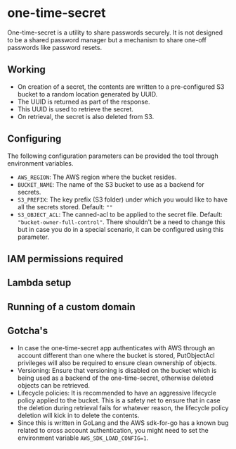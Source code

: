 # one-time-secret

One-time-secret is a utility to share passwords securely. It is not designed to be a shared password manager but a mechanism to share one-off passwords like password resets.

## Working

* On creation of a secret, the contents are written to a pre-configured S3 bucket to a random location generated by UUID.
* The UUID is returned as part of the response.
* This UUID is used to retrieve the secret.
* On retrieval, the secret is also deleted from S3.

## Configuring

The following configuration parameters can be provided the tool through environment variables.

* `AWS_REGION`: The AWS region where the bucket resides.
* `BUCKET_NAME`: The name of the S3 bucket to use as a backend for secrets.
* `S3_PREFIX`: The key prefix (S3 folder) under which you would like to have all the secrets stored. Default: `""`
* `S3_OBJECT_ACL`: The canned-acl to be applied to the secret file. Default: `"bucket-owner-full-control"`. There shouldn't be a need to change this but in case you do in a special scenario, it can be configured using this parameter.

## IAM permissions required

## Lambda setup

## Running of a custom domain

## Gotcha's

* In case the one-time-secret app authenticates with AWS through an account different than one where the bucket is stored, PutObjectAcl privileges will also be required to ensure clean ownership of objects.
* Versioning: Ensure that versioning is disabled on the bucket which is being used as a backend of the one-time-secret, otherwise deleted objects can be retrieved.
* Lifecycle policies: It is recommended to have an aggressive lifecycle policy applied to the bucket. This is a safety net to ensure that in case the deletion during retrieval fails for whatever reason, the lifecycle policy deletion will kick in to delete the contents.
* Since this is written in GoLang and the AWS sdk-for-go has a known bug related to cross account authentication, you might need to set the environment variable `AWS_SDK_LOAD_CONFIG=1`.
